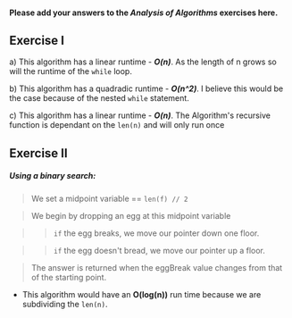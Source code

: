 #### Please add your answers to the ***Analysis of  Algorithms*** exercises here.

## Exercise I

a) This algorithm has a linear runtime - *__O(n)__*.  As the length of n grows so will the runtime of the `while` loop. 


b) This algorithm has a quadradic runtime - *__O(n^2)__*.  I believe this would be the case because of the nested `while` statement.


c) This algorithm has a linear runtime - *__O(n)__*. The Algorithm's recursive function is dependant on the `len(n)` and will only run once

## Exercise II

##### Using a binary search:

> We set a midpoint variable == `len(f) // 2`

>We begin by dropping an egg at this midpoint variable

>> `if` the egg breaks, we move our pointer down one floor.

>>`if` the egg doesn't bread, we move our pointer up a floor.

> The answer is returned when the eggBreak value changes from that of the starting point.

* This algorithm would have an __O(log(n))__ run time because we are subdividing the `len(n)`. 
